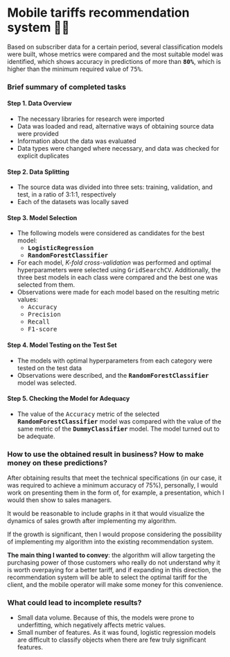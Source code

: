 # Mobile tariffs recommendation system 🤳🏼

<p>Based on subscriber data for a certain period, several classification models were built, whose metrics were compared and the most suitable model was identified, which shows accuracy in predictions of more than <b><tt>80%</tt></b>, which is higher than the minimum required value of <tt>75%</tt>.</p><h3>Brief summary of completed tasks</h3><h4>Step 1. Data Overview</h4><ul><li>The necessary libraries for research were imported</li><li>Data was loaded and read, alternative ways of obtaining source data were provided</li><li>Information about the data was evaluated</li><li>Data types were changed where necessary, and data was checked for explicit duplicates</li></ul><h4>Step 2. Data Splitting</h4><ul><li>The source data was divided into three sets: training, validation, and test, in a ratio of 3:1:1, respectively</li><li>Each of the datasets was locally saved</li></ul><h4>Step 3. Model Selection</h4><ul><li>The following models were considered as candidates for the best model:<ul><li><b><tt>LogisticRegression</tt></b></li><li><b><tt>RandomForestClassifier</tt></b></li></ul></li><li>For each model, <em>K-fold cross-validation</em> was performed and optimal hyperparameters were selected using <tt>GridSearchCV</tt>. Additionally, the three best models in each class were compared and the best one was selected from them.</li><li>Observations were made for each model based on the resulting metric values:<ul><li><tt>Accuracy</tt></li><li><tt>Precision</tt></li><li><tt>Recall</tt></li><li><tt>F1-score</tt></li></ul></li></ul><h4>Step 4. Model Testing on the Test Set</h4><ul><li>The models with optimal hyperparameters from each category were tested on the test data</li><li>Observations were described, and the <b><tt>RandomForestClassifier</tt></b> model was selected.</li></ul>
<h4>Step 5. Checking the Model for Adequacy</h4><ul><li>The value of the <tt>Accuracy</tt> metric of the selected <b><tt>RandomForestClassifier</tt></b> model was compared with the value of the same metric of the <b><tt>DummyClassifier</tt></b> model. The model turned out to be adequate.</li></ul>
<h3>How to use the obtained result in business? How to make money on these predictions?</h3><p>After obtaining results that meet the technical specifications (in our case, it was required to achieve a minimum accuracy of 75%), personally, I would work on presenting them in the form of, for example, a presentation, which I would then show to sales managers.</p><p>It would be reasonable to include graphs in it that would visualize the dynamics of sales growth after implementing my algorithm.</p><p>If the growth is significant, then I would propose considering the possibility of implementing my algorithm into the existing recommendation system.</p><p><strong>The main thing I wanted to convey</strong>: the algorithm will allow targeting the purchasing power of those customers who really do not understand why it is worth overpaying for a better tariff, and if expanding in this direction, the recommendation system will be able to select the optimal tariff for the client, and the mobile operator will make some money for this convenience.</p><h3>What could lead to incomplete results?</h3><ul><li>Small data volume. Because of this, the models were prone to underfitting, which negatively affects metric values.</li><li>Small number of features. As it was found, logistic regression models are difficult to classify objects when there are few truly significant features.</li></ul>

</div>
